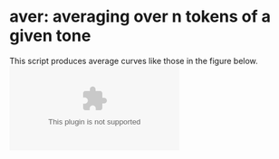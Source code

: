 aver: averaging over n tokens of a given tone
=============

This script produces average curves like those in the figure below.
![Average curve of fundamental frequency for the High, Mid and Low tone of the Naxi language](/ICPhS_M5_SemiTones.eps)
